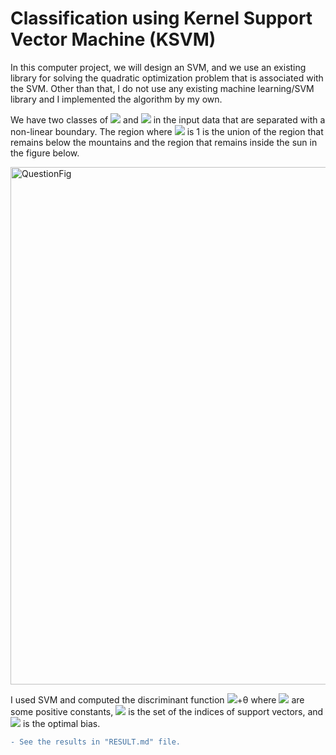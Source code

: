# Classification using Kernel Support Vector Machine (KSVM)

In this computer project, we will design an SVM, and we use an existing library for solving the quadratic optimization problem that is associated with the SVM. Other than that, I do not use any existing machine learning/SVM library and I implemented the algorithm by my own. 

We have two classes of <img src="https://render.githubusercontent.com/render/math?math=C_1={\{x_i : d_i = 1\}}"> and <img src="https://render.githubusercontent.com/render/math?math=C_{-1}={\{x_i : d_i = -1\}}"> in the input data that are separated with a non-linear boundary. 
The region where  <img src="https://render.githubusercontent.com/render/math?math=d_i"> is 1 is the union of the region that remains below the mountains and the region that remains inside the sun in the figure below. 

<img width="828" alt="QuestionFig" src="https://user-images.githubusercontent.com/43753085/104142014-3203e480-537f-11eb-8d5d-1f60802ec6b0.png">


I used SVM and computed the discriminant function <img src="https://render.githubusercontent.com/render/math?math=g(x) = \sum_{i=1}^{\tau_s} \alpha_id_iK(x_i,x)">+θ where <img src="https://render.githubusercontent.com/render/math?math=\alpha_i"> are some positive constants, <img src="https://render.githubusercontent.com/render/math?math=\tau_s"> is the set of the indices of support vectors, and <img src="https://render.githubusercontent.com/render/math?math=\theta"> is the optimal bias.


```diff
- See the results in "RESULT.md" file.
```
